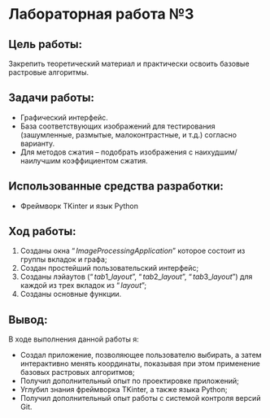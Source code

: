# Лабораторная работа №3
## Цель работы:
Закрепить теоретический материал и практически освоить базовые растровые алгоритмы.

## Задачи работы:
 * Графический интерфейс.
 * База соответствующих изображений для тестирования (зашумленные, размытые, малоконтрастные, и т.д.) согласно варианту.
 * Для методов сжатия – подобрать изображения с наихудшим/наилучшим коэффициентом сжатия.

## Использованные средства разработки:
 * Фреймворк TKinter и язык Python
 
## Ход работы:
 1. Созданы окна $“Image Processing Application”$ которое состоит из группы вкладок и графа;
 2. Создан простейший пользовательский интерфейс;
 3. Созданы лэйаутов $(“tab1\_layout”,\ “tab2\_layout”,\ “tab3\_layout”)$ для каждой из трех вкладок из $“layout”$;
 4. Созданы основные функции.

## Вывод:
В ходе выполнения данной работы я:
 * Создал приложение, позволяющее пользователю выбирать, а затем интерактивно менять координаты, показывая при этом применение базовых растровых алгоритмов;
 * Получил дополнительный опыт по проектировке приложений;
 * Углубил знания фреймворка TKinter, а также языка Python;
 * Получил дополнительный опыт работы с системой контроля версий Git.